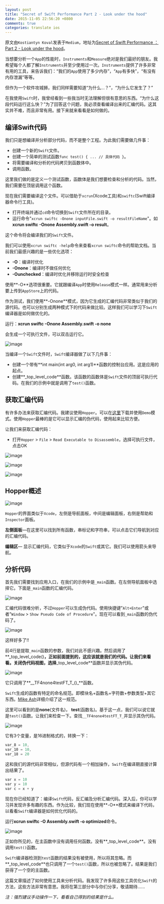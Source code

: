 ```yaml
---
layout: post
title: "Secret of Swift Performance Part 2 - Look under the hood"
date: 2015-11-05 22:56:20 +0800
comments: true
categories: translate ios
---
```


原文由`Kostiantyn Koval`发表于`Medium`，地址为[Secret of Swift Performance ：Part 2 - Look under the hood](https://medium.com/swift-programming/secret-of-swift-performance-fcc5d2a437a8)。

当想要分析一个`App`的性能时，`Instruments`和`Measure`绝对是我们最好的朋友。我希望每个人都了解`Instruments`并至少使用过一次。`Instruments`提供了许多非常有用的工具，来告诉我们：“我们的`App`使用了多少内存”，“`App`有多快”，“有没有内存泄漏”等等。

但作为一个软件攻城狮，我们同样需要知道“为什么…？”，“为什么它发生了？”

在我使用`Swift`时，我曾经看到一些我当时无法理解但很有意思的东西。“为什么这段代码运行这么快？”为了回答这个问题，我必须查看编译出来的汇编代码。这其实并不难，而且非常有用。接下来就来看看是如何做的。

## 编译Swift代码

我们只是想编译并分析部分代码，而不是整个工程。为此我们需要做几件事：

- 创建一个新的`Swift`文件。
- 创建一个简单的测试函数`func test() { ... // 具体代码 }`。
- 将需要编译和分析的代码拷贝到函数体中。
- 调用函数。

这里我们做的是定义一个测试函数，函数体是我们想要检查和分析的代码。当然，我们需要在顶层调用这个函数。

现在我们需要编译这个文件。可以借助于`xcrun`(Xcode工具)和`swiftc`(Swift编译器命令行工具)。

- 打开终端并通过`cd`命令切换到`Swift`文件所在的目录。
- 运行命令"`xcrun swiftc -Onone inputFile.swift -o resultFileName`"。如**xcrun swiftc -Onone Assembly.swift -o result**。

这个命令将会编译我们的`Swift`文件。

我们可以使用`xcrun swiftc -help`命令来查看`xcrun swiftc`命令的帮助文档。当前我们最感兴趣的是一些优化选项：

- **-O**：编译时优化
- **-Onone**：编译时不做任何优化
- **-Ounchecked**：编译时优化并移除运行时安全检查

使用**-O**选项很重要。它就跟编译`App`时使用`Release`模式一样。通常用来分析要上传到`AppStore`上的代码。

作为测试，我们使用**-Onone**模式，因为它生成的汇编代码非常类似于我们的源代码。也可以分别生成两种模式下的代码来做比较。这样我们可以学习下`Swift`编译器是如何做优化的。

运行：**xcrun swiftc -Onone Assembly.swift -o none**

会生成一个可执行文件，可以双击运行它。

![image](https://cdn-images-1.medium.com/max/600/1*LLrYPKt2oVbzU5CcOrixdQ.png)

当编译一个`Swift`文件时，`Swift`编译器做了以下几件事：

- 创建一个带有**int main(int arg0, int arg1)**函数的控制台应用。这是应用的起点。
- 创建**_top_level_code**函数。该函数的函数体是`Swift`文件的顶层可执行代码。在我们的示例中就是调用了`test()`函数。

## 获取汇编代码

有许多办法来获取汇编代码。我建议使用`Hopper`。可以在[这里](http://www.hopperapp.com/download.html)下载并使用`Demo`模式。使用`Hopper`最棒的是它可以显示汇编的伪代码，使用起来比较方便。

让我们来获取汇编代码：

- 打开`Hopper` > `File` > `Read Executable to Disassemble`，选择可执行文件，点击OK

![image](https://cdn-images-1.medium.com/max/600/1*CcC_vQGU8CWz1qkshLNDWQ.png)



![image](https://cdn-images-1.medium.com/max/600/1*oEF3HyJj3t0pKWUwMyft7w.png)



![image](https://cdn-images-1.medium.com/max/600/1*Zv5uaktNpsTZ9f5KE7xqeg.png)



## Hopper概述

![image](https://cdn-images-1.medium.com/max/800/1*DiIcK4QP2UQ2glHxwgW4rQ.png)



`Hopper`的界面类似于`Xcode`，左侧是导航面板，中间是编辑面板，右侧是帮助和`Inspector`面板。

**左侧面板**—在这里可以找到所有函数，串标记和字符串，可以点击它们导航到对应的汇编代码。

**编辑区**— 显示汇编代码，它类似于`Xcode`的`Swift`或其它。我们可以使用箭头来导航。

## 分析代码

首先我们需要找到应用入口，在我们的示例中是`_main`函数。在左侧导航面板中选择它。下面是`_main`函数的汇编代码。

![image](https://cdn-images-1.medium.com/max/800/1*uzIzPacXGRgXGa_tVi9wlw.png)

汇编代码很难分析，不过`Hopper`可以生成伪代码。使用快捷键"`Alt+Enter`"或者"`Window` > `Show Pseudo Code of Procedure`"。现在可以看到`_main`函数的伪代码了。

![image](https://cdn-images-1.medium.com/max/800/1*Sm4MRfqUCjjf3DCB3udDLA.png)

这样好多了!!

前4行是提取`_main`函数的参数，我们对此不感兴趣。然后调用了**_top_level_code()**，正如前面提到的，这应该就是我们的代码。让我们来看看。关闭伪代码视图，选择**_top_level_code**函数并显示其伪代码。

![image](https://cdn-images-1.medium.com/max/800/1*ev3n_N8Ai6NCN6tJeFLCVg.png)



它只调用了**\_\_TF4none4testFT\_T\_()\_**函数。

`Swift`生成的函数有特定的命名规范。即模块名+函数名+字符数+参数类型+其它东西。[Mike Ash](https://mikeash.com/pyblog/friday-qa-2014-08-15-swift-name-mangling.html)详细介绍了这一规范。

这里可以看到的是**none**(文件名)， **test**(函数名)。基于这一点，我们可以说它就是`test()`函数。让我们来检查一下。查找`__TF4none4testFT_T_`并显示其伪代码。

![image](https://cdn-images-1.medium.com/max/800/1*e5LfhINe2u_73NBzP8aNNQ.png)

它有3个变量，是16进制格式的，转换一下：

``` objective-c
var_8 = 10,
var_10 = 10,
var_18 = 20
```

这和我们的源代码非常相似，但源代码有一个相加操作，`Swift`在编译期直接计算出结果了。

``` objective-c
var x = 10
var y = 10
var c = x + y
```

现在你已经知道了：编译`Swift`代码，反汇编及分析汇编代码。深入后，你可以学习并发现许多有趣的东西。作为比较，我们现在使用**-O**模式来编译下代码，以看看`Swift`编译器是如何优化代码的。

运行**xcrun swiftc -O Assembly.swift -o optimized**命令。

![image](https://cdn-images-1.medium.com/max/800/1*zZTA8GKacYtlFL5QgPaHtg.png)

正如你所见的，在主函数中没有调用任何函数。没有**_top_level_code**。没有调用`test()`函数。

`Swift`编译器检测到`test`函数的结果没有被使用，所以将其忽略。而**_top_level_code**也只调用了一个`test()`函数，所以也被忽略了。结果是我们获得了一个空的主函数。

这篇文章描述了如何使用工具来分析代码。我发现了许多用这些工具优化`Swift`的方法，这些方法非常有意思。我将在第三部分中与你们分享，敬请期待......

*注：强烈建议手动操作一下，看看自己得到的结果是什么。*